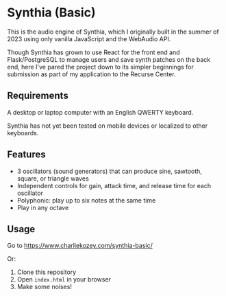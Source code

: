 # Synthia (Basic)

This is the audio engine of Synthia, which I originally built in the summer of 2023 using only vanilla JavaScript and the WebAudio API.

Though Synthia has grown to use React for the front end and Flask/PostgreSQL to manage users and save synth patches on the back end, here I've pared the project down to its simpler beginnings for submission as part of my application to the Recurse Center.

## Requirements

A desktop or laptop computer with an English QWERTY keyboard. 

Synthia has not yet been tested on mobile devices or localized to other keyboards.

## Features
- 3 oscillators (sound generators) that can produce sine, sawtooth, square, or triangle waves
- Independent controls for gain, attack time, and release time for each oscillator
- Polyphonic: play up to six notes at the same time
- Play in any octave

## Usage

Go to https://www.charliekozey.com/synthia-basic/

Or:

1. Clone this repository
2. Open `index.html` in your browser
3. Make some noises!
